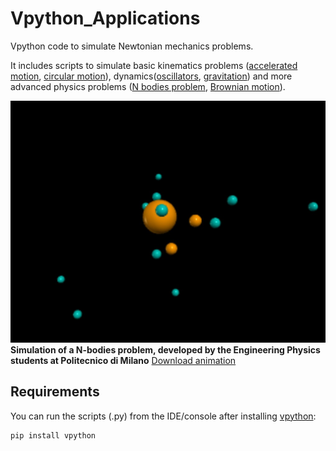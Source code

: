 # Vpython_Applications
Vpython code to simulate Newtonian mechanics problems. 

It includes scripts to simulate basic kinematics problems ([accelerated motion], [circular motion]), dynamics([oscillators], [gravitation]) and more advanced physics problems ([N bodies problem], [Brownian motion]).

![raw](https://github.com/andreabassi78/Vpython_Applications/raw/master/demo_video/image.jpg)  
**Simulation  of a N-bodies problem, developed by the Engineering Physics students at Politecnico di Milano** [Download animation]

## Requirements
You can run the scripts (.py) from the IDE/console after installing [vpython]:

    pip install vpython

[accelerated motion]: https://github.com/andreabassi78/Vpython_Applications/blob/master/simple_motion.py
[circular motion]: https://github.com/andreabassi78/Vpython_Applications/blob/master/simple_circular_motion.py
[oscillators]: https://github.com/andreabassi78/Vpython_Applications/blob/master/simple_oscillator.py
[gravitation]: https://github.com/andreabassi78/Vpython_Applications/blob/master/simple_gravitation.py
[N bodies problem]: https://github.com/andreabassi78/Vpython_Applications/blob/master/N_bodies_problem.py
[Brownian motion]: https://github.com/andreabassi78/Vpython_Applications/blob/master/colliding_masses.py
[Download animation]: https://github.com/andreabassi78/Vpython_Applications/raw/master/demo_video/N_bodies_problem.mp4
[vpython]: https://vpython.org/